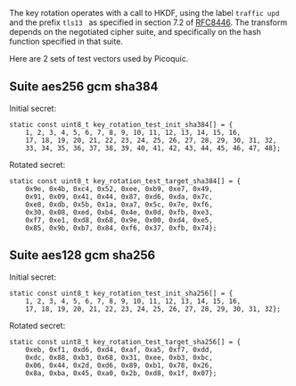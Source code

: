 The key rotation operates with a call to HKDF, using the label `traffic upd` and the prefix `tls13 ` as specified in section 7.2 of [RFC8446](https://datatracker.ietf.org/doc/rfc8446/?include_text=1). The transform depends on the negotiated cipher suite, and specifically on the hash function specified in that suite.

Here are 2 sets of test vectors used by Picoquic. 

## Suite aes256 gcm sha384

Initial secret:
```
static const uint8_t key_rotation_test_init_sha384[] = {
    1, 2, 3, 4, 5, 6, 7, 8, 9, 10, 11, 12, 13, 14, 15, 16,
    17, 18, 19, 20, 21, 22, 23, 24, 25, 26, 27, 28, 29, 30, 31, 32,
    33, 34, 35, 36, 37, 38, 39, 40, 41, 42, 43, 44, 45, 46, 47, 48};
```
Rotated secret:
```
static const uint8_t key_rotation_test_target_sha384[] = {
    0x9e, 0x4b, 0xc4, 0x52, 0xee, 0xb9, 0xe7, 0x49,
    0x91, 0x09, 0x41, 0x44, 0x87, 0xd6, 0xda, 0x7c,
    0xe8, 0xdb, 0x5b, 0x1a, 0xa7, 0x5c, 0x7e, 0xf6,
    0x30, 0x08, 0xed, 0xb4, 0x4e, 0x0d, 0xfb, 0xe3,
    0xf7, 0xe1, 0xd8, 0x68, 0x9e, 0x00, 0xd4, 0xe5,
    0x85, 0x9b, 0xb7, 0x84, 0xf6, 0x37, 0xfb, 0x74};
```
## Suite aes128 gcm sha256

Initial secret:
```
static const uint8_t key_rotation_test_init_sha256[] = {
    1, 2, 3, 4, 5, 6, 7, 8, 9, 10, 11, 12, 13, 14, 15, 16,
    17, 18, 19, 20, 21, 22, 23, 24, 25, 26, 27, 28, 29, 30, 31, 32};
```
Rotated secret:
```
static const uint8_t key_rotation_test_target_sha256[] = { 
    0xeb, 0xf1, 0xd6, 0xd4, 0xaf, 0xa5, 0xf7, 0xdd,
    0xdc, 0x88, 0xb3, 0x68, 0x31, 0xee, 0xb3, 0xbc,
    0x06, 0x44, 0x2d, 0xd6, 0x89, 0xb1, 0x78, 0x26,
    0x8a, 0xba, 0x45, 0xa0, 0x2b, 0xd8, 0x1f, 0x07};
```